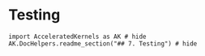 # Testing
```@example
import AcceleratedKernels as AK # hide
AK.DocHelpers.readme_section("## 7. Testing") # hide
```
